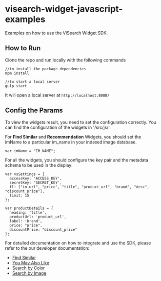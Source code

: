 # visearch-widget-javascript-examples

Examples on how to use the ViSearch Widget SDK.

## How to Run
Clone the repo and run locally with the following commands

```
//to install the package dependencies
npm install

//to start a local server
gulp start
```

It will open a local server at ```http://localhost:8080/```

## Config the Params

To view the widgets result, you need to set the configuration correctly. You can find the configuration of the widgets in '/src/js/'.

For **Find Similar** and **Recommendation** Widgets, you should set the imName to a particular im_name in your indexed image database.

```
var imName = "IM_NAME";
```

For all the widgets, you should configure the key pair and the metadata schema to be used in the display:

```
var vsSettings = {
  accessKey: 'ACCESS_KEY',
  secretKey: 'SECRET_KEY',
  fl: ["im_url", "price", "title", "product_url", 'brand', "desc", "discount_price"],
  limit: 15
};

var productDetails = {
  heading: 'title',
  productUrl: 'product_url',
  label: 'brand',
  price: "price",
  discountPrice: "discount_price"
};
```

For detailed documentation on how to integrate and use the SDK, please refer to the our developer documentation:

- [Find Similar](http://developers.visenze.com/solutions/findsimilar/)
- [You May Also Like](http://developers.visenze.com/solutions/recommendation/)
- [Search by Color](http://developers.visenze.com/solutions/uploadsearch/)
- [Search by Image](http://developers.visenze.com/solutions/colorsearch/)
